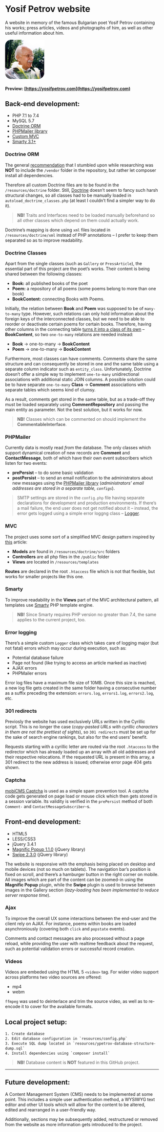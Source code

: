 # Yosif Petrov website
A website in memory of the famous Bulgarian poet Yosif Petrov containing his works; press articles, videos and photographs of him, as well as other useful information about him.

![Yosif Petrov](public/resources/img/layout/favicon/favicon.png?raw=true)

#### Preview: [https://yosifpetrov.com](https://yosifpetrov.com)


## Back-end development:
- PHP 7.1 to 7.4
- MySQL 5.7
- [Doctrine ORM](#doctrine-orm)
- [PHPMailer library](#phpmailer)
- [Custom MVC](#mvc)
- [Smarty 3.1+](#smarty)

### Doctrine ORM
The general [recommendation](https://getcomposer.org/doc/faqs/should-i-commit-the-dependencies-in-my-vendor-directory.md) that I stumbled upon while researching was **NOT** to include the `/vendor` folder in the repository, but rather let composer install all dependencies.

Therefore all custom Doctrine files are to be found in the `/resources/doctrine` folder. Still, [Doctrine](https://github.com/doctrine) doesn’t seem to fancy such harsh structural changes, so all classes had to be manually loaded in `autoload_doctrine_classes.php` (at least I couldn’t find a simpler way to do it).
> **NB!** Traits and Interfaces need to be loaded manually beforehand so all other classes which depend on them could actually work.

Doctrine’s mapping is done using `xml` files located in `/resources/doctrine/xml` instead of PHP annotations – I prefer to keep them separated so as to improve readability.

### Doctrine Classes
Apart from the single classes (such as `Gallery` or `PressArticle`), the essential part of this project are the poet’s works. Their content is being shared between the following classes:
- **Book:** all published books of the poet
- **Poem:** a repository of all poems (some poems belong to more than one book)
- **BookContent:** connecting Books with Poems.

Initially, the relation between **Book** and **Poem** was supposed to be of `many-to-many` type. However, such relations can only hold information about the foreign keys of the interconnected classes, but we need to be able to reorder or deactivate certain poems for certain books. Therefore, having other columns in the connecting table [turns it into a class of its own](https://www.doctrine-project.org/projects/doctrine-orm/en/2.8/reference/association-mapping.html#many-to-many-unidirectional) – **BookContent**, so two `one-to-many` relations are needed instead:

- **Book** → one-to-many → **BookContent**
- **Poem** → one-to-many → **BookContent**

Furthermore, most classes can have comments. Comments share the same structure and can consequently be stored in one and the same table using a separate column indicator such as `entity_class`. Unfortunately, Doctrine doesn’t offer a simple way to implement `one-to-many` unidirectional associations with additional static JOIN columns. A possible solution could be to have separate `one-to-many` **Class** → **Comment** associations with separate tables which seems kind of clumsy. 

As a result, comments get stored in the same table, but as a trade-off they must be loaded separately using **CommentRepository** and passing the main entity as parameter. Not the best solution, but it works for now.

> **NB!** Classes which can be commented on should implement the **CommentableInterface**.

### PHPMailer
Currently data is mostly read _from_ the database. The only classes which support dynamical creation of new records are **Comment** and **ContactMessage**, both of which have their own event subscribers which listen for two events:
- **prePersist** – to do some basic validation
- **postPersist** – to send an email notification to the administrators about new messages using the [PHPMailer library](https://github.com/PHPMailer/PHPMailer) (*administrators’ email addresses are stored in a separate table, `configs`*).

> SMTP settings are stored in the `config.php` file having separate declarations for development and production environments. If there’s a mail failure, the end user does not get notified about it – instead, the error gets logged using a simple error loggng class – [Logger](#logger).

### MVC
The project uses some sort of a simplified MVC design pattern inspired by [this](https://code.tutsplus.com/tutorials/organize-your-next-php-project-the-right-way--net-5873) article:

- **Models** are found in `/resources/doctrine/src` folders
- **Controllers** are all php files in the `/public` folder
- **Views** are located in `/resources/templates`

**Routes** are declared in the root `.htaccess` file which is not that flexible, but works for smaller projects like this one.

### Smarty
To improve readability in the **Views** part of the MVC architectural pattern, all templates use [Smarty](https://github.com/smarty-php/smarty) PHP template engine.
> **NB!** Since Smarty requires PHP version no greater than 7.4, the same applies to the current project, too.


### Error logging
There’s a simple custom `Logger` class which takes care of logging major (but not fatal) errors which may occur during execution, such as:
- Potential database failure
- Page not found (like trying to access an article marked as inactive)
- AJAX errors
- PHPMailer errors

Error log files have a maximum file size of 10MB. Once this size is reached, a new log file gets created in the same folder having a consecutive number as a suffix preceding the extension: `errors.log`, `errors1.log`, `errors2.log`, etc.

### 301 redirects
Previosly the website has used exclusively URLs written in the Cyrillic script. This is no longer the case (*copy-pasted URLs with cyrillic characters in them are not the prettiest of sights*), so `301 redirects` must be set up for the sake of search engine rankings, but also for the end users’ benefit.

Requests starting with a cyrillic letter are routed via the root `.htaccess` to the redirector which has already loaded up an array with all old addresses and their respective relocations. If the requested URL is present in this array, a 301 redirect to the new address is issued; otherwise error page 404 gets shown.

### Captcha
[mobiCMS Captcha](https://github.com/mobicms/captcha) is used as a simple spam prevention tool. A captcha code gets generated on page load or mouse click which then gets stored in a session variable. Its validity is verified in the `prePersist` method of both `Comment-` and `ContactMessageSubscriber`-s.

## Front-end development:
- HTML5
- LESS/CSS3
- jQuery 3.4.1
- [Magnific Popup 1.1.0](https://github.com/dimsemenov/Magnific-Popup) (jQuery library)
- [Swipe 2.3.0](https://github.com/thebird/Swipe) (jQuery library)


The website is responsive with the emphasis being placed on desktop and mobile devices (not so much on tablets). The navigation bar’s position is fixed on scroll, and there’s a hamburger button in the right corner on mobile. All images which are part of the content can be zoomed-in using the **Magnific Popup** plugin, while the **Swipe** plugin is used to browse between images in the Gallery section (*lazy-loading has been implemented to reduce server response time*).

### Ajax 
To improve the overall UX some interactions between the end-user and the client rely on AJAX. For instance, poems within books are loaded asynchroniously (covering both `click` and `popstate` events).

Comments and contact messages are also processed without a page reload, while providing the user with realtime feedback about the request, such as potential validation errors or successful record creation.

### Videos
Videos are embeded using the HTML 5 `<video>` tag. For wider video support across platforms two video sources are offered:
- mp4
- webm

`ffmpeg` was used to deinterlace and trim the source video, as well as to re-encode it to cover for the available formats.

## Local project setup:

```
1. Create database
2. Edit database configuration in `resources/config.php`
3. Execute SQL dump located in `resources/ypetrov-database-structure-dump.sql`
4. Install dependencies using `composer install`
```

> **NB!** Database content is **NOT** featured in this GitHub project.

---------------
## Future development:

A Content Management System (CMS) needs to be implemented at some point. This includes a simple user authentication method, a WYSIWYG text editor and other UI tools which will allow for the content to be altered, edited and rearranged in a user-friendly way.

Additionally, sections may be subsequently added, restructured or removed from the website as more information gets introduced to the project.